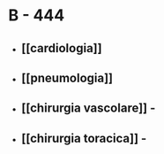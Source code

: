 # B - 444
- ## [[cardiologia]]
- ## [[pneumologia]]
- ## [[chirurgia vascolare]] -
- ## [[chirurgia toracica]] -